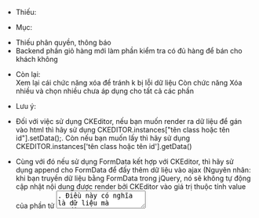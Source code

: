 * Thiếu: </br>
- Mục: </br>
+ Thiếu phân quyền, thông báo
+ Backend phần giỏ hàng mới làm phần kiểm tra có đủ hàng để bán cho khách không
- Còn lại: </br>
Xem lại cái chức năng xóa để tránh k bị lỗi dữ liệu
Còn chức năng Xóa nhiều và chọn nhiều chưa áp dụng cho tất cả các phần </br>
* Lưu ý: </br>
- Đối với việc sử dụng CKEditor, nếu bạn muốn render ra dữ liệu để gán vào html thì hãy sử dụng CKEDITOR.instances["tên class hoặc tên id"].setData();. Còn nếu bạn muốn lấy thì hãy sử dụng CKEDITOR.instances['tên class hoặc tên id'].getData() </br>
- Cùng với đó nếu sử dụng FormData kết hợp với CKEditor, thì hãy sử dụng append cho FormData để đấy thêm dữ liệu vào ajax (Nguyên nhân: khi bạn truyền dữ liệu bằng FormData trong jQuery, nó sẽ không tự động cập nhật nội dung được render bởi CKEditor vào giá trị thuộc tính value của phần tử <textarea>.
Điều này có nghĩa là dữ liệu mà CKEditor tạo ra không tự động xuất hiện trong giá trị của <textarea> khi bạn truyền dữ liệu bằng FormData. Để giải quyết vấn đề này, bạn cần thủ công cập nhật giá trị của <textarea> từ nội dung CKEditor trước khi gửi dữ liệu bằng FormData.)</br>
- Cách sửa từ thẻ p sang thẻ input
//sua thong tin 
$(document).on('click','.change-username', function() {
    // Lấy nội dung của thẻ <p>
    var currentText = $(this).text();

    // Tạo một ô input để sửa đổi username
    var inputField = $('<input type="text" class="border border-secondary text-secondary fs-14 px-2 rounded" style="outline:none">');
    inputField.val(currentText);

    // Thay thế thẻ <p> bằng input
    $(this).replaceWith(inputField); //$(this): la the p
    // Tự động focus vào input khi chuyển đổi
    inputField.focus();

    // Xử lý sự kiện khi input mất focus
    inputField.on('blur', function() {
        var newUsername = $(this).val(); //$(this): la the input
        var newParagraph = $('<p class="text-muted mb-0 change-username">' + newUsername + '</p>');
        $(this).replaceWith(newParagraph);
    });
});
- Có 2 cách xử lý ở trang "SỬA CHI TIẾU PHIẾU HÀNG (NẾU TỔNG SỐ LƯỢNG SỬA LỚN HƠN TỔNG SỐ LƯỢNG ĐÃ CÓ)"</br>
C1: </br>
if ($updateNote) {</br>
    foreach ($list as $keyList => $one) {</br>
        $found = false; // Đánh dấu để kiểm tra xem chi tiết đã tồn tại trong detailNote</br>
        foreach ($detailNote as $keyDetail => $detail) {</br>
            if ($keyList == $keyDetail) {</br>
                $found = true; // Đánh dấu là đã tìm thấy chi tiết trong detailNote</br>
                // Thực hiện cập nhật cho chi tiết tồn tại ở đây</br>
                // ...</br>
                break; // Kết thúc vòng lặp vì đã tìm thấy</br>
            }</br>
        }</br>
        if (!$found) {</br>
            // Thực hiện tạo mới cho chi tiết không tồn tại trong detailNote ở đây</br>
            // ...</br>
        }</br>
    }</br>
    // ...</br>
} else {</br>
    // ...</br>
}</br>
C2:</br>
if ($updateNote) {</br>
    foreach ($list as $keyList => $one) {</br>
        // Kiểm tra nếu keyList tồn tại trong detailNote</br>
        if (array_key_exists($keyList, $detailNote->toArray())) {</br>
            // Update chi tiết đã tồn tại</br>
            $detail = $detailNote[$keyList];</br>
            $detail->id_unit = $one['id_unit'];</br>
            $detail->name_ingredient = $one['name_ingredient'];</br>
            $detail->quantity_ingredient = $one['quantity_ingredient'];</br>
            $detail->price_ingredient = str_replace('.', '', $one['price_ingredient']);</br>
            $updateDetailNote = $detail->save();</br>
            if ($updateDetailNote) {</br>
                $noti += ['res' => 'success'];</br>
            } else {</br>
                $noti += ['res' => 'warning'];</br>
            }</br>
        } else {</br>
            // Tạo mới chi tiết chưa tồn tại</br>
            $db = [</br>
                'id_note' => $note->id_note,</br>
                'code_note' => $data['code_note'],</br>
                'id_unit' => $one['id_unit'],</br>
                'name_ingredient' => $one['name_ingredient'],</br>
                'quantity_ingredient' => $one['quantity_ingredient'],</br>
                'price_ingredient' => str_replace('.', '', $one['price_ingredient']),</br>
            ];</br>
            $insert = DetailNote::create($db);</br>
            if ($insert) {</br>
                $noti += ['res' => 'success'];</br>
            } else {</br>
                $noti += ['res' => 'warning'];</br>
            }</br>
        }</br>
    }</br>
    // ... (xử lý thông báo thành công, thất bại)</br>
} else {</br>
    return response()->json(['res' => 'fail', 'icon' => 'error', 'title' => 'Sửa phiếu thất bại', 'status' => 'Lỗi truy vấn dữ liệu']);</br>
}</br>

